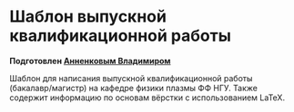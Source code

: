 Шаблон выпускной квалификационной работы 
=======

**Подготовлен [Анненковым Владимиром](mailto:annenkov.phys@gmail.com)**


Шаблон для написания выпускной квалификационной работы (бакалавр/магистр) на кафедре физики плазмы ФФ НГУ. Также содержит информацию по основам вёрстки с использованием LaTeX.